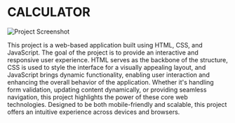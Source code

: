 # CALCULATOR



![Project Screenshot](image/Screenshot_2024-11-24_213204.png)


This project is a web-based application built using HTML, CSS, and JavaScript. The goal of the project is to provide an interactive and responsive user experience. HTML serves as the backbone of the structure, CSS is used to style the interface for a visually appealing layout, and JavaScript brings dynamic functionality, enabling user interaction and enhancing the overall behavior of the application. Whether it's handling form validation, updating content dynamically, or providing seamless navigation, this project highlights the power of these core web technologies. Designed to be both mobile-friendly and scalable, this project offers an intuitive experience across devices and browsers.
